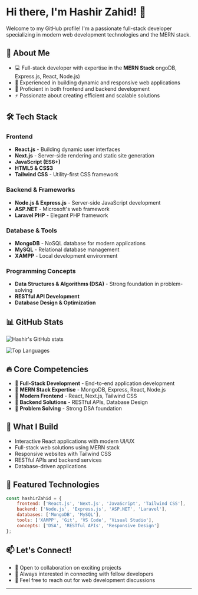 # Hi there, I'm Hashir Zahid! 👋

Welcome to my GitHub profile! I'm a passionate full-stack developer specializing in modern web development technologies and the MERN stack.

## 🚀 About Me

- 💻 Full-stack developer with expertise in the **MERN Stack** 
ongoDB, Express.js, React, Node.js)
- 🎯 Experienced in building dynamic and responsive web applications
- 🔧 Proficient in both frontend and backend development
- ⚡ Passionate about creating efficient and scalable solutions

## 🛠️ Tech Stack

### Frontend
- **React.js** - Building dynamic user interfaces
- **Next.js** - Server-side rendering and static site generation
- **JavaScript (ES6+)** 
- **HTML5 & CSS3**
- **Tailwind CSS** - Utility-first CSS framework

### Backend & Frameworks
- **Node.js & Express.js** - Server-side JavaScript development
- **ASP.NET** - Microsoft's web framework
- **Laravel PHP** - Elegant PHP framework

### Database & Tools
- **MongoDB** - NoSQL database for modern applications
- **MySQL** - Relational database management
- **XAMPP** - Local development environment

### Programming Concepts
- **Data Structures & Algorithms (DSA)** - Strong foundation in problem-solving
- **RESTful API Development**
- **Database Design & Optimization**

## 📊 GitHub Stats

![Hashir's GitHub stats](https://github-readme-stats.vercel.app/api?username=hashir-zahid&show_icons=true&theme=radical&count_private=true&include_all_commits=true&cache_seconds=1800
)

![Top Languages](https://github-readme-stats.vercel.app/api/top-langs/?username=hashir-zahid&layout=compact&theme=radical&cache_seconds=1800
)

## 🔥 Core Competencies

- 🎯 **Full-Stack Development** - End-to-end application development
- 🎯 **MERN Stack Expertise** - MongoDB, Express, React, Node.js
- 🎯 **Modern Frontend** - React, Next.js, Tailwind CSS
- 🎯 **Backend Solutions** - RESTful APIs, Database Design
- 🎯 **Problem Solving** - Strong DSA foundation

## 🌟 What I Build

- Interactive React applications with modern UI/UX
- Full-stack web solutions using MERN stack
- Responsive websites with Tailwind CSS
- RESTful APIs and backend services
- Database-driven applications

## 🚀 Featured Technologies

```javascript
const hashirZahid = {
    frontend: ['React.js', 'Next.js', 'JavaScript', 'Tailwind CSS'],
    backend: ['Node.js', 'Express.js', 'ASP.NET', 'Laravel'],
    databases: ['MongoDB', 'MySQL'],
    tools: ['XAMPP', 'Git', 'VS Code', 'Visual Studio'],
    concepts: ['DSA', 'RESTful APIs', 'Responsive Design']
};
```

## 📫 Let's Connect!

- 💼 Open to collaboration on exciting projects
- 🤝 Always interested in connecting with fellow developers
- 📧 Feel free to reach out for web development discussions

---
